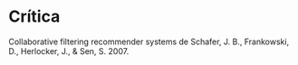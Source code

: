 # Crítica 

Collaborative filtering recommender systems de Schafer, J. B., Frankowski, D., Herlocker, J., & Sen, S. 2007.


